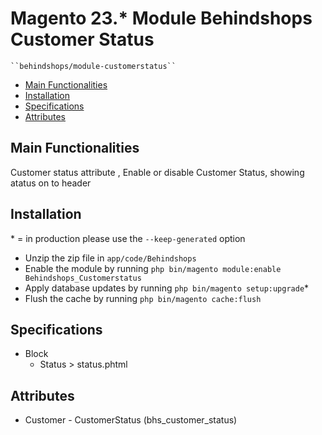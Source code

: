 # Magento 23.* Module Behindshops Customer Status

    ``behindshops/module-customerstatus``

 - [Main Functionalities](#markdown-header-main-functionalities)
 - [Installation](#markdown-header-installation)
 - [Specifications](#markdown-header-specifications)
 - [Attributes](#markdown-header-attributes)


## Main Functionalities
Customer status attribute , Enable or disable Customer Status, showing atatus on to header

## Installation
\* = in production please use the `--keep-generated` option

 - Unzip the zip file in `app/code/Behindshops`
 - Enable the module by running `php bin/magento module:enable Behindshops_Customerstatus`
 - Apply database updates by running `php bin/magento setup:upgrade`\*
 - Flush the cache by running `php bin/magento cache:flush`
 
## Specifications

 
 - Block
	- Status > status.phtml


## Attributes

 - Customer - CustomerStatus (bhs_customer_status)
